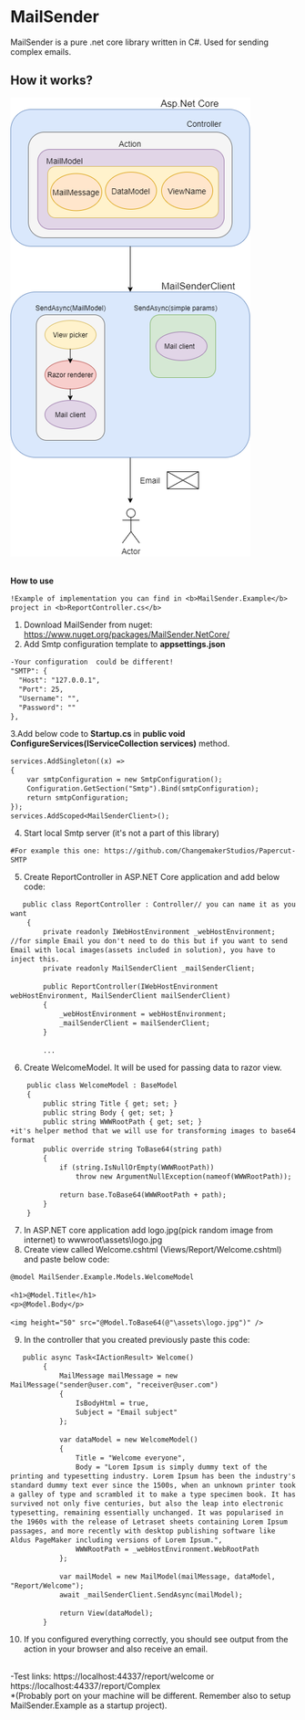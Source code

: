 # MailSender
MailSender is a pure .net core library written in C#. Used for sending complex emails.

**How it works?**
----------------
![MailSenderWorkflow](https://github.com/trytocatchme/MailSender/blob/master/MailSenderWorkflow.png)
<br />
<br />

**How to use**
<br />
```
!Example of implementation you can find in <b>MailSender.Example</b> project in <b>ReportController.cs</b>
```
1. Download MailSender from nuget: https://www.nuget.org/packages/MailSender.NetCore/
2. Add Smtp configuration template to <b>appsettings.json</b>
```
-Your configuration  could be different!
"SMTP": {
  "Host": "127.0.0.1",
  "Port": 25,
  "Username": "",
  "Password": ""
},
```
3.Add below code to <b>Startup.cs</b> in <b>public void ConfigureServices(IServiceCollection services)</b> method.
```
services.AddSingleton((x) =>
{
    var smtpConfiguration = new SmtpConfiguration();
    Configuration.GetSection("Smtp").Bind(smtpConfiguration);
    return smtpConfiguration;
});
services.AddScoped<MailSenderClient>();
```
4. Start local Smtp server (it's not a part of this library) 
```
#For example this one: https://github.com/ChangemakerStudios/Papercut-SMTP
```
5. Create ReportController in ASP.NET Core application and add below code:
```
   public class ReportController : Controller// you can name it as you want
    {
        private readonly IWebHostEnvironment _webHostEnvironment; //for simple Email you don't need to do this but if you want to send Email with local images(assets included in solution), you have to inject this.
        private readonly MailSenderClient _mailSenderClient;

        public ReportController(IWebHostEnvironment webHostEnvironment, MailSenderClient mailSenderClient)
        {
            _webHostEnvironment = webHostEnvironment;
            _mailSenderClient = mailSenderClient;
        }
        
        ...
```
6. Create WelcomeModel. It will be used for passing data to razor view.
```
    public class WelcomeModel : BaseModel
    {
        public string Title { get; set; }
        public string Body { get; set; }
        public string WWWRootPath { get; set; }
+it's helper method that we will use for transforming images to base64 format
        public override string ToBase64(string path) 
        {
            if (string.IsNullOrEmpty(WWWRootPath))
                throw new ArgumentNullException(nameof(WWWRootPath));

            return base.ToBase64(WWWRootPath + path);
        }
    }
```
7. In ASP.NET core application add logo.jpg(pick random image from internet) to wwwroot\assets\logo.jpg
8. Create view called Welcome.cshtml (Views/Report/Welcome.cshtml) and paste below code:
```
@model MailSender.Example.Models.WelcomeModel

<h1>@Model.Title</h1>
<p>@Model.Body</p>

<img height="50" src="@Model.ToBase64(@"\assets\logo.jpg")" />
```
9. In the controller that you created previously paste this code:
```
   public async Task<IActionResult> Welcome()
        {
            MailMessage mailMessage = new MailMessage("sender@user.com", "receiver@user.com")
            {
                IsBodyHtml = true,
                Subject = "Email subject"
            };

            var dataModel = new WelcomeModel()
            {
                Title = "Welcome everyone",
                Body = "Lorem Ipsum is simply dummy text of the printing and typesetting industry. Lorem Ipsum has been the industry's standard dummy text ever since the 1500s, when an unknown printer took a galley of type and scrambled it to make a type specimen book. It has survived not only five centuries, but also the leap into electronic typesetting, remaining essentially unchanged. It was popularised in the 1960s with the release of Letraset sheets containing Lorem Ipsum passages, and more recently with desktop publishing software like Aldus PageMaker including versions of Lorem Ipsum.",
                WWWRootPath = _webHostEnvironment.WebRootPath
            };

            var mailModel = new MailModel(mailMessage, dataModel, "Report/Welcome");
            await _mailSenderClient.SendAsync(mailModel);

            return View(dataModel);
        }
```
10. If you configured everything correctly, you should see output from the action in your browser and also receive an email.
<br />
-Test links: https://localhost:44337/report/welcome or https://localhost:44337/report/Complex
<br />
*(Probably port on your machine will be different. Remember also to setup MailSender.Example as a startup project).



